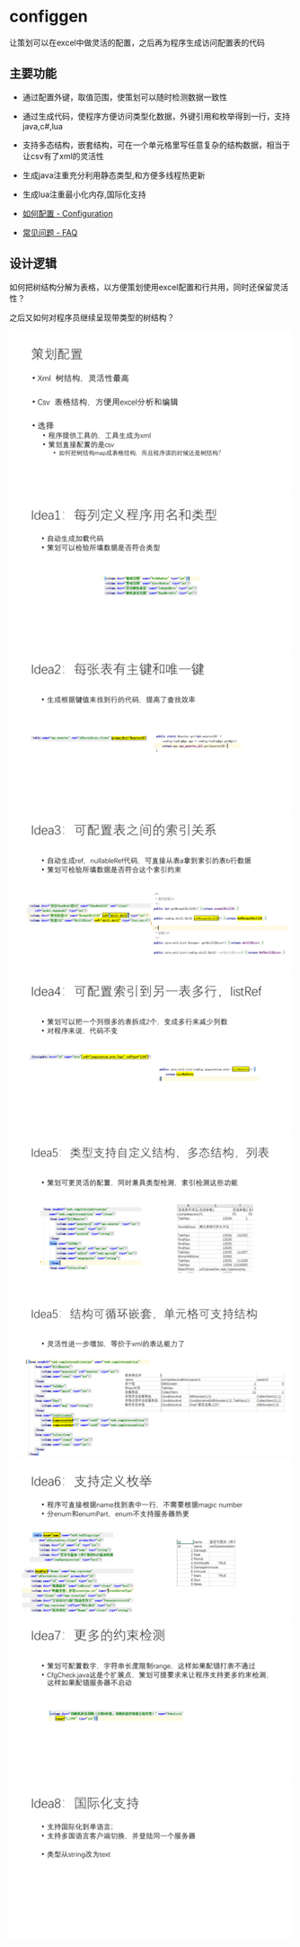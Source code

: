 # configgen

让策划可以在excel中做灵活的配置，之后再为程序生成访问配置表的代码

## 主要功能

* 通过配置外键，取值范围，使策划可以随时检测数据一致性

* 通过生成代码，使程序方便访问类型化数据，外键引用和枚举得到一行，支持java,c#,lua

* 支持多态结构，嵌套结构，可在一个单元格里写任意复杂的结构数据，相当于让csv有了xml的灵活性

* 生成java注重充分利用静态类型,和方便多线程热更新

* 生成lua注重最小化内存,国际化支持

* [如何配置 - Configuration](doc/Configuration.md)

* [常见问题 - FAQ](doc/FAQ.md)

## 设计逻辑

如何把树结构分解为表格，以方便策划使用excel配置和行共用，同时还保留灵活性？

之后又如何对程序员继续呈现带类型的树结构？

![intro](doc/intro.PNG)
![idea1](doc/idea1.PNG)
![idea2](doc/idea2.PNG)
![idea3](doc/idea3.PNG)
![idea4](doc/idea4.PNG)
![idea5](doc/idea5.PNG)
![idea5-2](doc/idea5-2.PNG)
![idea6](doc/idea6.PNG)
![idea7](doc/idea7.PNG)
![idea8](doc/idea8.PNG)
